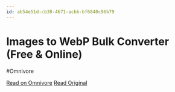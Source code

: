```yaml
---
id: ab54e51d-cb38-4671-acbb-bf6840c96b79
---
```


# Images to WebP Bulk Converter (Free & Online)
#Omnivore

[Read on Omnivore](https://omnivore.app/me/images-to-web-p-bulk-converter-free-online-19044cf1758)
[Read Original](https://towebp.io)


